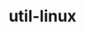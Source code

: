 ---
title: "util-linux"
layout: cache
categories: [package, develop]
meta: {"compilers": ["gcc@=11.4.0"], "num_specs": 9, "num_specs_by_stack": {"e4s": 4, "root": 9, "tutorial": 5}, "oss": ["ubuntu22.04"], "platforms": ["linux"], "stacks": ["e4s", "root", "tutorial"], "targets": ["x86_64_v3"], "versions": ["2.40.2"]}
spec_details: [{"compiler": "gcc@=11.4.0", "hash": "6ipuumqhaki6zalssl7dmrudtbfnkkel", "os": "ubuntu22.04", "platform": "linux", "size": "-", "stacks": ["root", "tutorial"], "target": "x86_64_v3", "variants": ["~bash", "build_system=autotools", "patches=040a650"], "versions": ["2.40.2"]}, {"compiler": "gcc@=11.4.0", "hash": "cdu5tjj65wxe4r27ewtmefkcjplr7xj7", "os": "ubuntu22.04", "platform": "linux", "size": "-", "stacks": ["root", "tutorial"], "target": "x86_64_v3", "variants": ["~bash", "build_system=autotools", "patches=040a650"], "versions": ["2.40.2"]}, {"compiler": "gcc@=11.4.0", "hash": "es4fuhuhpvmp4gy5kg4gyt2b6sgvpidh", "os": "ubuntu22.04", "platform": "linux", "size": "-", "stacks": ["e4s", "root"], "target": "x86_64_v3", "variants": ["~bash", "build_system=autotools", "patches=040a650"], "versions": ["2.40.2"]}, {"compiler": "gcc@=11.4.0", "hash": "hl3taabwrwu5o2wanblugb6fzpvqk4gb", "os": "ubuntu22.04", "platform": "linux", "size": "-", "stacks": ["e4s", "root"], "target": "x86_64_v3", "variants": ["~bash", "build_system=autotools", "patches=040a650"], "versions": ["2.40.2"]}, {"compiler": "gcc@=11.4.0", "hash": "ib7h2lgnkzmhkaqsklkhg5njyg2jqgmr", "os": "ubuntu22.04", "platform": "linux", "size": "-", "stacks": ["e4s", "root"], "target": "x86_64_v3", "variants": ["~bash", "build_system=autotools", "patches=040a650"], "versions": ["2.40.2"]}, {"compiler": "gcc@=11.4.0", "hash": "jauwxitqc5h3r4vvz2g7twylzrnzdznw", "os": "ubuntu22.04", "platform": "linux", "size": "-", "stacks": ["root", "tutorial"], "target": "x86_64_v3", "variants": ["~bash", "build_system=autotools", "patches=040a650"], "versions": ["2.40.2"]}, {"compiler": "gcc@=11.4.0", "hash": "t3bcfghglzp47hkarzd6njks7glsfzbu", "os": "ubuntu22.04", "platform": "linux", "size": "-", "stacks": ["root", "tutorial"], "target": "x86_64_v3", "variants": ["~bash", "build_system=autotools", "patches=040a650"], "versions": ["2.40.2"]}, {"compiler": "gcc@=11.4.0", "hash": "zijgjvib443p6guoaihreg5vbbduzogi", "os": "ubuntu22.04", "platform": "linux", "size": "-", "stacks": ["root", "tutorial"], "target": "x86_64_v3", "variants": ["~bash", "build_system=autotools", "patches=040a650"], "versions": ["2.40.2"]}, {"compiler": "gcc@=11.4.0", "hash": "zlxnwzu4d4jgd4xmlcpiorgxxryljahr", "os": "ubuntu22.04", "platform": "linux", "size": "-", "stacks": ["e4s", "root"], "target": "x86_64_v3", "variants": ["~bash", "build_system=autotools", "patches=040a650"], "versions": ["2.40.2"]}]
---
